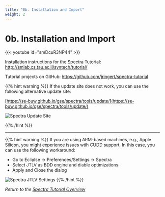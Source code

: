 ```yaml
---
title: "0b. Installation and Import"
weight: 2
---
```


# 0b. Installation and Import

{{< youtube id="smDcuR3NP44" >}}

Installation instructions for the Spectra Tutorial: http://smlab.cs.tau.ac.il/syntech/tutorial/

Tutorial projects on GitHub: https://github.com/jringert/spectra-tutorial

{{% hint warning %}}
If the update site does not work, you can use the following alternative update site:

[https://se-buw.github.io/gse/spectra/tools/update/](https://se-buw.github.io/gse/spectra/tools/update/)

![Spectra Update Site](/gse/img/spectra_update_site.png)

{{% /hint %}}


---
{{% hint warning %}}
If you are using ARM-based machines, e.g., Apple Silicon, you might experience issues wtih CUDD support. In this case, you can use the following workaround:
- Go to Ecliplse -> Preferences/Settings -> Spectra
- Select JTLV as BDD engine and diable optimizations
- Apply and Close the dialog

![Spectra JTLV Settings](/gse/img/spectra-jtlv-config.png)
{{% /hint %}}

*Return to the [Spectra Tutorial Overview](/tutorials/spectra/)*

